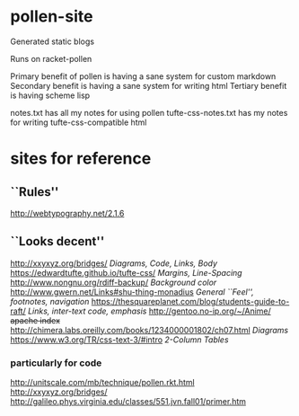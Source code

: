 # pollen-site
Generated static blogs

Runs on racket-pollen

Primary benefit of pollen is having a sane system for custom markdown
Secondary benefit is having a sane system for writing html
Tertiary benefit is having scheme lisp

notes.txt has all my notes for using pollen
tufte-css-notes.txt has my notes for writing tufte-css-compatible html

# sites for reference
## ``Rules''
http://webtypography.net/2.1.6

## ``Looks decent''
http://xxyxyz.org/bridges/  *Diagrams, Code, Links, Body*
https://edwardtufte.github.io/tufte-css/   *Margins, Line-Spacing*
http://www.nongnu.org/rdiff-backup/        *Background color*
http://www.gwern.net/Links#shu-thing-monadius  *General ``Feel'', footnotes, navigation*
https://thesquareplanet.com/blog/students-guide-to-raft/  *Links, inter-text code, emphasis*
http://gentoo.no-ip.org/~/Anime/ ~~apache index~~
http://chimera.labs.oreilly.com/books/1234000001802/ch07.html *Diagrams*
https://www.w3.org/TR/css-text-3/#intro *2-Column Tables*

### particularly for code
http://unitscale.com/mb/technique/pollen.rkt.html
http://xxyxyz.org/bridges/
http://galileo.phys.virginia.edu/classes/551.jvn.fall01/primer.htm
